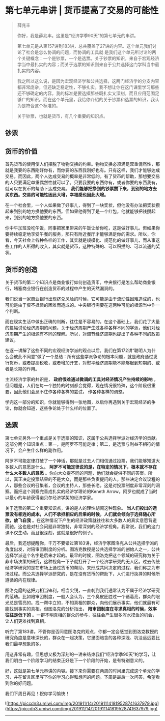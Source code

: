 # 第七单元串讲 | 货币提高了交易的可能性

> 薛兆丰
> 
> 你好，我是薛兆丰。这里是“经济学季90天”的第七单元的串讲。
> 
> 第七单元是从第157讲到183讲，总共覆盖了27讲的内容。这个单元我们讨论了社会是怎么协调的问题，而协调的工具就 是我们这个单元所讨论的两个关键概念：一个是钞票，一个是选票。关于钞票的知识，来自于宏观经济学当中最扎实的内容；而关于选票的知识则来自于公共选择这门学科当中最扎实的内容。
> 
> 我之所以这么说，是因为宏观经济学和公共选择，这两门经济学的分支内容都非常庞杂，但还缺乏稳定性，不够扎实。我不想让你在这门课里学习那些还不够确定的内容。我的标准是要选择那些既扎实又深刻，而且应用范围足够广的知识。而在这个单元里，我给你介绍的关于钞票和选票的知识，我认为是符合这个标准的。
> 
> 关于钞票，也就是货币，有几个重要的知识点。

## 钞票

## 货币的价值

首先货币的使用使人们摆脱了物物交换的约束。物物交换必须满足双重偶然性，那就是我要的东西刚好你有，而你要的东西我刚好也有。只有这样，我们才能够达成交易。而因此，两个人达成交易的概率是非常低的。有了货币的帮助，那想要交易的人只要满足单重偶然性就可以了。只要我要的东西你有，或者你要的东西我有，就可以在货币的帮助下达成交易。 **我们能够把挣到的钞票攒下来，到别的地方去买东西。交易的可能性因此大增，幸福感也因此大增。**

在一个社会里，一个人如果做了好事儿，得到了一块奖状，但他没有办法把奖状攒起来到别的地方换他要的东西。但如果他得到了是一个红包，他就能够把钱攒起来，到别的地方换他要的东西。

你中午加班没吃午饭，同事把家里带来的午饭让给你吃，这是做好事儿。但如果你要持续稳定地享受午餐的服务，那只有附近餐厅才能够满足你的需求。所以，你看，今天社会上各种各样的工作，其实就是规模化、规范化的做好事儿，而从事这些工作的人所得的收入，其实就是货币，这种特殊的、可以积攒的、可以流通的奖状。

## 货币的创造

关于货币的第二个知识点是商业银行如何创造货币，中央银行是怎么帮助商业银行，堵塞商业银行在创造货币的过程中产生的天然漏洞的。

我们说当一家商业银行出现挤兑风险的时候，它可能是由于流动性困难造成的，也可能是由于资不抵债的困难而造成的。中央银行需要在这两种可能的根源当中作一个判断。

而在现实生活中做出正确的判断，往往是不容易的。在这个基础上，我们花了大量的篇幅讨论经济周期的问题，关于经济周期产生过各种各样不同的学派，他们对经济周期产生的根源有不同的理解。所以，对调节经济周期也提出了各种不同的政策建议。

在逐一讲解了这些不同的宏观经济学派的观点以后，我们在第172讲“聪明人为什么会彼此不同意”做了一个总结：所有这些学派争论的根本问题，就是政府通过发行货币，或者提高税收，或者增加开支，对熨平经济周期能不能够起到短期的、或者是长期的作用。

主流经济学家的共识是， **政府很难通过微调的工具对经济情况产生持续的影响** 。但问题是，人们在每一个独特的时刻都会觉得，现在情况很特殊，这个阶段很重要，因此他们会忍不住作各种各样的尝试， 作各种各样的调整。

学完这一部分的知识，你就能够得到一张地图，以后你再遇到关于宏观经济的争论，你就会知道，这些争论处于什么样的位置了。

## 选票

第七单元另外一个重点是关于选票的知识，这属于公共选择学派对经济学的贡献。这部分两个知识重点：第一，是阿罗不可能定律；第二，是选票与利益不相符的情况下，会产生什么样的副作用。

阿罗不可能定律打破了一个神话，那就是过去人们相信通过投票，我们能够知道大多数人的意愿是什么。 **阿罗不可能定律说的是，在特定的情况下，根本就不存在什么大多数人的意愿** 。你向大众提不同的问题，他们就会提供不同的答案。所以，真正决定投票结果的不是大众，而是那些负责提问的人，那些决定会议议程的人，那些会议的召集者，会议的主持人，那些长老。这是对投票制度非常深刻的洞察。而把这个洞察完善成扎实的经济学理论的Keneth Arrow，阿罗也就成了当时以最小的年龄获得诺贝尔经济学奖的经济学家。

关于选票的第二个重要知识点，讲的是人的理性胡闹这种现象。 **当人们投出的选票没有相连的成本，人们不承担相应的后果的时候，人们就会倾向于选择随心所欲，放飞自我** 。在这种情况下产生的经济政策就往往和大多数人的真实意愿背道而驰。这也是对社会问题非常独特，非常深刻的经济学视角。我常说，我们的这门课不仅生动，而且很深刻，这就是很好的例子。

最后，我还想提醒你，千万不要错过第183讲，经济学家图洛克从公共选择学派的角度出发，对陪审团制度的分析。图洛克教授是公共选择学派的创始人之一，公共选择学派这个名字是后来才起的。最早的时候，图洛克把这个领域的研究称为关于非市场决策的研究，这种视角一下子就打开了一个经济学研究的无人区。过去传统经济学研究的是在市场上通过货币的帮助，来形成共同决定的过程，我们称之为市场过程。而公共选择学派研究的，是在没有货币的帮助下，人们进行抉择的时候所遵循的内在规律。

图洛克磨的这把刀相当锋利，相当尖锐，一直刺到我们通常认为不属于经济学研究的范畴。比如陪审团制度，一般人会认为，三个臭皮匠胜过一个诸葛亮，群众的眼光总是雪亮的。找一帮中立的，不知真相的群众，向他们展示事实，他们就最有可能找到事实的真相。但图洛克的分析指出， **陪审团制度在寻求真相的时候，效率往往是低下的** 。一群不明真相的群众的参与，往往会产生很多浑水摸鱼的机会，让人们更难找到真相。

听完了第183讲，不管你是否同意图洛克的观点，你都一定会感觉到图洛克教授的研究角度是意味深长的，群众在一起决策，它里面暗含的各种深浅、坑洼远远要比我们最早想象的多。

用这非常有趣，但思想又极为深刻的一讲来结束我们“经济学季90天”的学习，让我们明白一个阶段学习的结束正好是下一个阶段的开始，是有特别意义的。

好，这就是第七单元串讲的内容。接下来你需要在两周的时间里完成这个单元的学习，并在留言区里写下你的学习心得和想问的问题。下周是最后一次问答，希望看到你的好问题。

我们下周日再见！祝你学习愉快！

![https://piccdn3.umiwi.com/img/201911/14/201911141819528741637979.jpg](https://piccdn3.umiwi.com/img/201911/14/201911141819528741637979.jpg)

---
